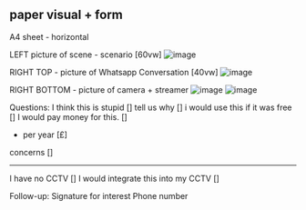 ## paper visual + form

A4 sheet - horizontal

LEFT picture of scene - scenario [60vw]
![image](https://github.com/user-attachments/assets/4eabeada-2ae1-4456-8fae-5413ee5ed06b)

RIGHT TOP - picture of Whatsapp Conversation [40vw]
![image](https://github.com/user-attachments/assets/61a0f0de-c137-4caf-b33c-60cfca702c30)

RIGHT BOTTOM - picture of camera + streamer
![image](https://github.com/user-attachments/assets/55c11407-e782-4af8-b423-8aeff5bd00e5)
![image](https://github.com/user-attachments/assets/60825f3f-4689-47c7-b14a-89048015e6a0)


Questions:
I think this is stupid []
tell us why []
i would use this if it was free []
I would pay money for this. []
- per year [£]

concerns []

----

I have no CCTV []
I would integrate this into my CCTV []

Follow-up:
Signature for interest
Phone number
